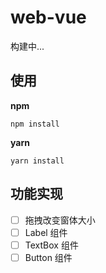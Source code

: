 # web-vue

构建中...

## 使用

**npm**

```
npm install
```

**yarn**

```
yarn install
```

## 功能实现

- [ ] 拖拽改变窗体大小
- [ ] Label 组件
- [ ] TextBox 组件
- [ ] Button 组件
